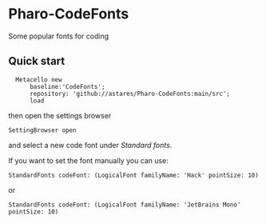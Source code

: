 # Pharo-CodeFonts
Some popular fonts for coding

## Quick start 

```Smalltalk
  Metacello new
      baseline:'CodeFonts';
      repository: 'github://astares/Pharo-CodeFonts:main/src';
      load
```

then open the settings browser 

```
SettingBrowser open
```
and select a new code font under *Standard fonts*. 

If you want to set the font manually you can use:

```
StandardFonts codeFont: (LogicalFont familyName: 'Hack' pointSize: 10)
```

or 

```
StandardFonts codeFont: (LogicalFont familyName: 'JetBrains Mono' pointSize: 10)
```
